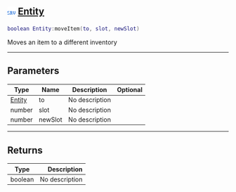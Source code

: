 ## ![server](.gitbook/assets/server.png) [Entity](home/Entity)



```lua
boolean Entity:moveItem(to, slot, newSlot)
```

Moves an item to a different inventory

------
## Parameters

| Type   | Name | Description | Optional |
| ------ | ---- | ----------- | -------: |
| [Entity](home/Entity) | to | No description |  |
| number | slot | No description |  |
| number | newSlot | No description |  |

------
## Returns

| Type   | Description |
| ------ | ----------: |
| boolean | No description |

